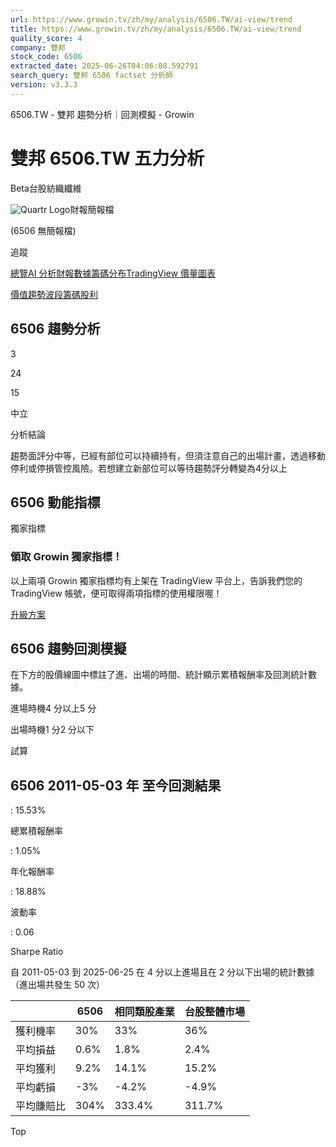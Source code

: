 ```yaml
---
url: https://www.growin.tv/zh/my/analysis/6506.TW/ai-view/trend
title: https://www.growin.tv/zh/my/analysis/6506.TW/ai-view/trend
quality_score: 4
company: 雙邦
stock_code: 6506
extracted_date: 2025-06-26T04:06:08.592791
search_query: 雙邦 6506 factset 分析師
version: v3.3.3
---
```


6506.TW - 雙邦 趨勢分析｜回測模擬 - Growin

# 雙邦 6506.TW 五力分析

Beta台股紡織纖維

![Quartr Logo](/quartr/logo.svg)財報簡報檔

(6506 無簡報檔)

追蹤

[總覽](/zh/my/analysis/6506.TW)[AI 分析](/zh/my/analysis/6506.TW/ai-view/value)[財報數據](/zh/my/analysis/6506.TW/financial-metrics)[籌碼分布](/zh/my/analysis/6506.TW/whale-interest)[TradingView 價量圖表](/zh/my/analysis/6506.TW/tradingview-advanced-chart)

[價值](/zh/my/analysis/6506.TW/ai-view/value)[趨勢](/zh/my/analysis/6506.TW/ai-view/trend)[波段](/zh/my/analysis/6506.TW/ai-view/swing-trading)[籌碼](/zh/my/analysis/6506.TW/ai-view/whale-interest)[股利](/zh/my/analysis/6506.TW/ai-view/dividend)

## 6506 趨勢分析

3

24

15

中立

分析結論

趨勢面評分中等，已經有部位可以持續持有，但須注意自己的出場計畫，透過移動停利或停損管控風險。若想建立新部位可以等待趨勢評分轉變為4分以上

## 6506 動能指標

獨家指標

### 領取 Growin 獨家指標！

以上兩項 Growin 獨家指標均有上架在 TradingView 平台上，告訴我們您的 TradingView 帳號，便可取得兩項指標的使用權限喔！

[升級方案](/zh/stockmining-pricing)

## 6506 趨勢回測模擬

在下方的股價線圖中標註了進、出場的時間、統計顯示累積報酬率及回測統計數據。

進場時機4 分以上5 分

出場時機1 分2 分以下

試算

## 6506 2011-05-03 年 至今回測結果

:   15.53%

總累積報酬率

:   1.05%

年化報酬率

:   18.88%

波動率

:   0.06

Sharpe Ratio

自 2011-05-03 到 2025-06-25 在 4 分以上進場且在 2 分以下出場的統計數據 （進出場共發生 50 次）

|  | 6506 | 相同類股產業 | 台股整體市場 |
| --- | --- | --- | --- |
| 獲利機率 | 30% | 33% | 36% |
| 平均損益 | 0.6% | 1.8% | 2.4% |
| 平均獲利 | 9.2% | 14.1% | 15.2% |
| 平均虧損 | -3% | -4.2% | -4.9% |
| 平均賺賠比 | 304% | 333.4% | 311.7% |

Top